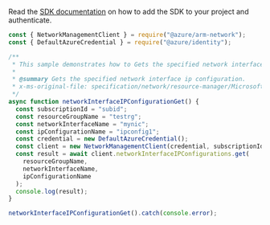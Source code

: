 Read the [SDK documentation](https://github.com/Azure/azure-sdk-for-js/blob/%40azure%2Farm-network_28.0.0/sdk/network/arm-network/README.md) on how to add the SDK to your project and authenticate.

```javascript
const { NetworkManagementClient } = require("@azure/arm-network");
const { DefaultAzureCredential } = require("@azure/identity");

/**
 * This sample demonstrates how to Gets the specified network interface ip configuration.
 *
 * @summary Gets the specified network interface ip configuration.
 * x-ms-original-file: specification/network/resource-manager/Microsoft.Network/stable/2021-08-01/examples/NetworkInterfaceIPConfigurationGet.json
 */
async function networkInterfaceIPConfigurationGet() {
  const subscriptionId = "subid";
  const resourceGroupName = "testrg";
  const networkInterfaceName = "mynic";
  const ipConfigurationName = "ipconfig1";
  const credential = new DefaultAzureCredential();
  const client = new NetworkManagementClient(credential, subscriptionId);
  const result = await client.networkInterfaceIPConfigurations.get(
    resourceGroupName,
    networkInterfaceName,
    ipConfigurationName
  );
  console.log(result);
}

networkInterfaceIPConfigurationGet().catch(console.error);
```
